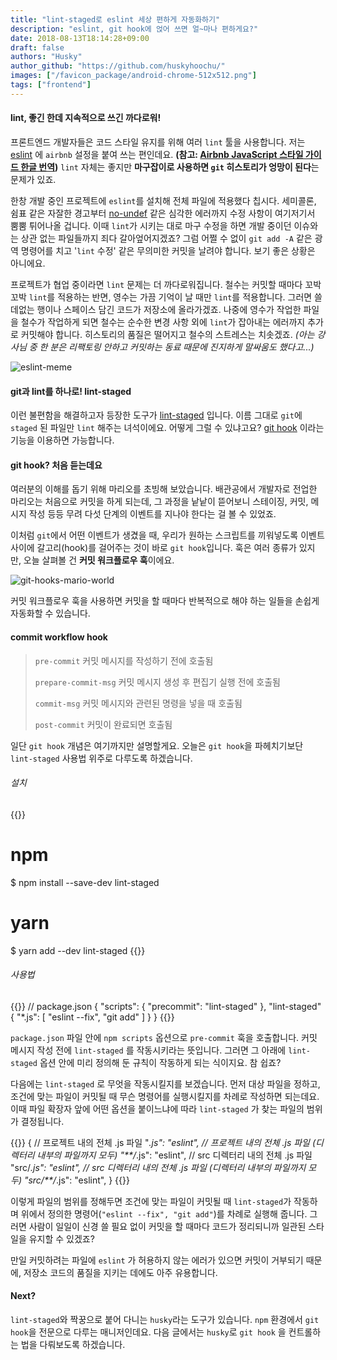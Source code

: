 ```yaml
---
title: "lint-staged로 eslint 세상 편하게 자동화하기"
description: "eslint, git hook에 얹어 쓰면 얼~마나 편하게요?"
date: 2018-08-13T18:14:28+09:00
draft: false
authors: "Husky"
author_github: "https://github.com/huskyhoochu/"
images: ["/favicon_package/android-chrome-512x512.png"]
tags: ["frontend"]
---
```


#### lint, 좋긴 한데 지속적으로 쓰긴 까다로워!

프론트엔드 개발자들은 코드 스타일 유지를 위해 여러 `lint` 툴을 사용합니다. 저는
<a href="https://eslint.org/" target="_blank" rel="noopener noreferrer">eslint</a> 에 `airbnb` 설정을 붙여 쓰는 편인데요.
**(참고: <a href="https://github.com/ParkSB/javascript-style-guide" target="_blank" rel="noopener noreferrer">Airbnb JavaScript 스타일 가이드 한글 번역</a>)**
`lint` 자체는 좋지만 **마구잡이로 사용하면 `git` 히스토리가 엉망이 된다**는 문제가 있죠.

한창 개발 중인 프로젝트에 `eslint`를 설치해 전체 파일에 적용했다 칩시다. 세미콜론, 쉼표 같은 자잘한 경고부터
<a href="https://eslint.org/docs/rules/no-undef" target="_blank" rel="noopener noreferrer">no-undef</a>
같은 심각한 에러까지 수정 사항이 여기저기서 뿜뿜 튀어나올 겁니다.
이때 `lint`가 시키는 대로 마구 수정을 하면 개발 중이던 이슈와는 상관 없는 파일들까지 죄다 갈아엎어지겠죠?
그럼 어쩔 수 없이 `git add -A` 같은 광역 명령어를 치고 '`lint` 수정' 같은 무의미한 커밋을 날려야 합니다. 보기 좋은 상황은 아니에요.

프로젝트가 협업 중이라면 `lint` 문제는 더 까다로워집니다. 철수는 커밋할 때마다 꼬박꼬박 `lint`를 적용하는 반면, 영수는 가끔 기억이 날 때만 `lint`를 적용합니다.
그러면 쓸데없는 행이나 스페이스 담긴 코드가 저장소에 올라가겠죠. 나중에 영수가 작업한 파일을 철수가 작업하게 되면 철수는 순수한 변경 사항 외에 `lint`가 잡아내는 에러까지 추가로 커밋해야 합니다.
히스토리의 품질은 떨어지고 철수의 스트레스는 치솟겠죠. *(아는 강사님 중 한 분은 리팩토링 안하고 커밋하는 동료 때문에 진지하게 말싸움도 했다고...)*

![eslint-meme](/how-to-use-lint-staged/eslint_meme.jpg)

#### git과 lint를 하나로! lint-staged

이런 불편함을 해결하고자 등장한 도구가 [lint-staged](https://github.com/okonet/lint-staged) 입니다. 이름 그대로 `git`에 `staged` 된 파일만 `lint` 해주는 녀석이에요.
어떻게 그럴 수 있냐고요? <a href="https://git-scm.com/book/ko/v2/Git%EB%A7%9E%EC%B6%A4-Git-Hooks" target="_blank" rel="noopener noreferrer">git hook</a>
이라는 기능을 이용하면 가능합니다.

#### git hook? 처음 듣는데요

여러분의 이해를 돕기 위해 마리오를 초빙해 보았습니다. 배관공에서 개발자로 전업한 마리오는 처음으로 커밋을 하게 되는데,
그 과정을 낱낱이 뜯어보니 스테이징, 커밋, 메시지 작성 등등 무려 다섯 단계의 이벤트를 지나야 한다는 걸 볼 수 있었죠.

이처럼 `git`에서 어떤 이벤트가 생겼을 때, 우리가 원하는 스크립트를 끼워넣도록 이벤트 사이에 갈고리(hook)를 걸어주는 것이 바로 `git hook`입니다.
훅은 여러 종류가 있지만, 오늘 살펴볼 건 **커밋 워크플로우 훅**이에요.

![git-hooks-mario-world](/how-to-use-lint-staged/git_hooks_world.jpg)
<p class="caption">커밋 워크플로우 훅을 사용하면 커밋을 할 때마다 반복적으로 해야 하는 일들을 손쉽게 자동화할 수 있습니다.</p>

#### commit workflow hook
>
> `pre-commit` 커밋 메시지를 작성하기 전에 호출됨
>
> `prepare-commit-msg` 커밋 메시지 생성 후 편집기 실행 전에 호출됨
>
> `commit-msg` 커밋 메시지와 관련된 명령을 넣을 때 호출됨
>
> `post-commit` 커밋이 완료되면 호출됨

일단 `git hook` 개념은 여기까지만 설명할게요. 오늘은 `git hook`을 파헤치기보단 `lint-staged` 사용법 위주로 다루도록 하겠습니다.

###### 설치

{{<highlight sh>}}
# npm
$ npm install --save-dev lint-staged

# yarn
$ yarn add --dev lint-staged
{{</highlight>}}

###### 사용법

{{<highlight json>}}
// package.json
{
  "scripts": {
    "precommit": "lint-staged"
  },
  "lint-staged" {
    "*.js": [
      "eslint --fix",
      "git add"
    ]
  }
}
{{</highlight>}}

`package.json` 파일 안에 `npm scripts` 옵션으로 `pre-commit` 훅을 호출합니다. 커밋 메시지 작성 전에 `lint-staged` 를 작동시키라는 뜻입니다.
그러면 그 아래에 `lint-staged` 옵션 안에 미리 정의해 둔 규칙이 작동하게 되는 식이지요. 참 쉽죠?

다음에는 `lint-staged` 로 무엇을 작동시킬지를 보겠습니다. 먼저 대상 파일을 정하고, 조건에 맞는 파일이 커밋될 때 무슨 명령어를 실행시킬지를 차례로 작성하면 되는데요.
이때 파일 확장자 앞에 어떤 옵션을 붙이느냐에 따라 `lint-staged` 가 찾는 파일의 범위가 결정됩니다.

{{<highlight json>}}
{
  // 프로젝트 내의 전체 .js 파일
  "*.js": "eslint",
  // 프로젝트 내의 전체 .js 파일 (디렉터리 내부의 파일까지 모두)
  "**/*.js": "eslint",
  // src 디렉터리 내의 전체 .js 파일
  "src/*.js": "eslint",
  // src 디렉터리 내의 전체 .js 파일 (디렉터리 내부의 파일까지 모두)
  "src/**/*.js": "eslint",
}
{{</highlight>}}

이렇게 파일의 범위를 정해두면 조건에 맞는 파일이 커밋될 때 `lint-staged`가 작동하며 위에서 정의한 명령어(`"eslint --fix", "git add"`)를 차례로 실행해 줍니다.
그러면 사람이 일일이 신경 쓸 필요 없이 커밋을 할 때마다 코드가 정리되니까 일관된 스타일을 유지할 수 있겠죠?

만일 커밋하려는 파일에 `eslint` 가 허용하지 않는 에러가 있으면 커밋이 거부되기 때문에, 저장소 코드의 품질을 지키는 데에도 아주 유용합니다.

#### Next?

`lint-staged`와 짝꿍으로 붙어 다니는 `husky`라는 도구가 있습니다. `npm` 환경에서 `git hook`을 전문으로 다루는 매니저인데요.
다음 글에서는 `husky`로 `git hook` 을 컨트롤하는 법을 다뤄보도록 하겠습니다.

